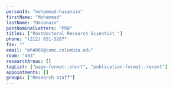 ```yaml
---
personId: "mohammad-hasanain"
firstName: "Mohammad"
lastName: "Hasanain"
postNominalLetters: "PhD"
titles: ["Postdoctoral Research Scientist "]
phone: "(212) 851-5287"
fax: ""
email: "mh4066@cumc.columbia.edu"
room: "403"
researchAreas: []
tagList: ["page-format::short", "publication-format::recent"]
appointments: []
groups: ["Research Staff"]
---
```

